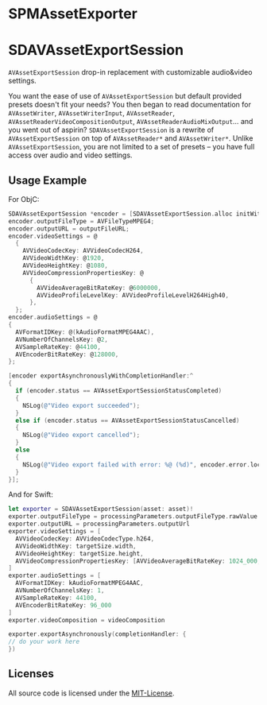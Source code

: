# SPMAssetExporter

SDAVAssetExportSession
======================

`AVAssetExportSession` drop-in replacement with customizable audio&amp;video settings.

You want the ease of use of `AVAssetExportSession` but default provided presets doesn't fit your needs? You then began to read documentation for `AVAssetWriter`, `AVAssetWriterInput`, `AVAssetReader`, `AVAssetReaderVideoCompositionOutput`, `AVAssetReaderAudioMixOutput`… and you went out of aspirin? `SDAVAssetExportSession` is a rewrite of `AVAssetExportSession` on top of `AVAssetReader*` and `AVAssetWriter*`. Unlike `AVAssetExportSession`, you are not limited to a set of presets – you have full access over audio and video settings.


Usage Example
-------------
For ObjC:
``` objective-c
SDAVAssetExportSession *encoder = [SDAVAssetExportSession.alloc initWithAsset:anAsset];
encoder.outputFileType = AVFileTypeMPEG4;
encoder.outputURL = outputFileURL;
encoder.videoSettings = @
  {
    AVVideoCodecKey: AVVideoCodecH264,
    AVVideoWidthKey: @1920,
    AVVideoHeightKey: @1080,
    AVVideoCompressionPropertiesKey: @
      {
        AVVideoAverageBitRateKey: @6000000,
        AVVideoProfileLevelKey: AVVideoProfileLevelH264High40,
      },
  };
encoder.audioSettings = @
{
  AVFormatIDKey: @(kAudioFormatMPEG4AAC),
  AVNumberOfChannelsKey: @2,
  AVSampleRateKey: @44100,
  AVEncoderBitRateKey: @128000,
};

[encoder exportAsynchronouslyWithCompletionHandler:^
{
  if (encoder.status == AVAssetExportSessionStatusCompleted)
  {
    NSLog(@"Video export succeeded");
  }
  else if (encoder.status == AVAssetExportSessionStatusCancelled)
  {
    NSLog(@"Video export cancelled");
  }
  else
  {
    NSLog(@"Video export failed with error: %@ (%d)", encoder.error.localizedDescription, encoder.error.code);
  }
}];

```
And for Swift:
```swift
let exporter = SDAVAssetExportSession(asset: asset)!
exporter.outputFileType = processingParameters.outputFileType.rawValue
exporter.outputURL = processingParameters.outputUrl
exporter.videoSettings = [
  AVVideoCodecKey: AVVideoCodecType.h264,
  AVVideoWidthKey: targetSize.width,
  AVVideoHeightKey: targetSize.height,
  AVVideoCompressionPropertiesKey: [AVVideoAverageBitRateKey: 1024_000,AVVideoProfileLevelKey: AVVideoProfileLevelH264High40]
]
exporter.audioSettings = [
  AVFormatIDKey: kAudioFormatMPEG4AAC,
  AVNumberOfChannelsKey: 1,
  AVSampleRateKey: 44100,
  AVEncoderBitRateKey: 96_000
]
exporter.videoComposition = videoComposition

exporter.exportAsynchronously(completionHandler: {
// do your work here
})
```

Licenses
--------

All source code is licensed under the [MIT-License](https://github.com/rs/SDAVAssetExportSession/blob/master/LICENSE).
